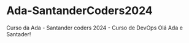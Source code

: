 # Ada-SantanderCoders2024
Curso da Ada - Santander coders 2024 - Curso de DevOps
Olá Ada e Santader!
